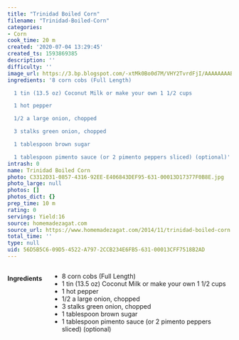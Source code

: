 ```yaml
---
title: "Trinidad Boiled Corn"
filename: "Trinidad-Boiled-Corn"
categories:
- Corn
cook_time: 20 m
created: '2020-07-04 13:29:45'
created_ts: 1593869385
description: ''
difficulty: ''
image_url: https://3.bp.blogspot.com/-xtMk0Bo0d7M/VHY2TvrdFjI/AAAAAAAABzg/ODN5VSOyfIw/s1600/Boiled_Corn4.jpg
ingredients: '8 corn cobs (Full Length)

  1 tin (13.5 oz) Coconut Milk or make your own 1 1/2 cups

  1 hot pepper

  1/2 a large onion, chopped

  3 stalks green onion, chopped

  1 tablespoon brown sugar

  1 tablespoon pimento sauce (or 2 pimento peppers sliced) (optional)'
intrash: 0
name: Trinidad Boiled Corn
photo: C3312D31-0857-4316-92EE-E406843DEF95-631-00013D17377F0B8E.jpg
photo_large: null
photos: []
photos_dict: {}
prep_time: 10 m
rating: 0
servings: Yield:16
source: homemadezagat.com
source_url: https://www.homemadezagat.com/2014/11/trinidad-boiled-corn.html
total_time: ''
type: null
uid: 56D5B5C6-09D5-4522-A797-2CCB234E6FB5-631-00013CFF7518B2AD
---
```

<div class="large-8 medium-7 columns" id="writeup">	</div><!-- #writeup -->
</div><!-- #row-one -->
<div class="row" id="row-two">	<div class="medium-4 small-5 columns"><h4 id="ingredients">Ingredients</h4><div class="box box-ingredients content"><ul>
<li>8 corn cobs (Full Length)</li>
<li>1 tin (13.5 oz) Coconut Milk or make your own 1 1/2 cups</li>
<li>1 hot pepper</li>
<li>1/2 a large onion, chopped</li>
<li>3 stalks green onion, chopped</li>
<li>1 tablespoon brown sugar</li>
<li>1 tablespoon pimento sauce (or 2 pimento peppers sliced) (optional)</li>
</ul>
</div>	</div>	<div class="medium-6 small-7 columns">	</div>